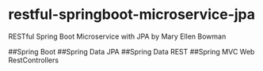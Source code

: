# restful-springboot-microservice-jpa
RESTful Spring Boot Microservice with JPA by Mary Ellen Bowman

##Spring Boot
##Spring Data JPA
##Spring Data REST
##Spring MVC Web RestControllers
